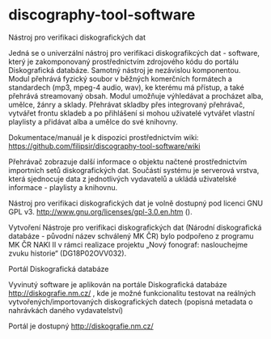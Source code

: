 # discography-tool-software
Nástroj pro verifikaci diskografických dat

Jedná se o univerzální nástroj pro verifikaci diskografikcých dat - software, který je zakomponovaný prostřednictvím zdrojového kódu do portálu Diskografická databáze. Samotný nástroj je nezávislou komponentou. Modul přehrává fyzický soubor v běžných komerčních formátech a standardech (mp3, mpeg-4 audio, wav), ke kterému má přístup, a také přehrává streamovaný obsah. Modul umožňuje výhledávat a procházet alba, umělce, žánry a sklady. Přehrávat skladby přes integrovaný přehrávač, vytvářet frontu skladeb a po přihlášení si mohou uživatelé vytvářet vlastní playlisty a přidávat alba a umělce do své knihovny.

Dokumentace/manuál je k dispozici prostřednictvím wiki: https://github.com/filipsir/discography-tool-software/wiki

Přehrávač zobrazuje další informace o objektu načtené prostřednictvím importních setů diskografických dat. Součástí systému je serverová vrstva, která sjednocuje data z jednotlivých vydavatelů a ukládá uživatelské informace - playlisty a knihovnu.

Nástroj pro verifikaci diskografických dat je volně dostupný pod licenci GNU GPL v3. http://www.gnu.org/licenses/gpl-3.0.en.htm ().

Vytvoření Nástroje pro verifikaci diskografických dat (Národní diskografická databáze - původní název schválený MK ČR) bylo podpořeno z programu MK ČR NAKI II v rámci realizace projektu „Nový fonograf: naslouchejme zvuku historie“ (DG18P02OVV032).

Portál Diskografická databáze

Vyvinutý software je aplikován na portále Diskografická databáze http://diskografie.nm.cz/ , kde je možné funkcionalitu testovat na reálných vytvořených/importovaných diskografických datech  (popisná metadata o nahrávkách daného vydavatelství)

Portál je dostupný http://diskografie.nm.cz/
